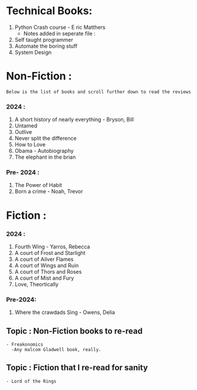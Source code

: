 # Technical Books: 
1. Python Crash course - E ric Matthers   
    - Notes added in seperate file : 
2. Self taught programmer
3. Automate the boring stuff
4. System Design 

# Non-Fiction : 
    Below is the list of books and scroll further down to read the reviews
### 2024 : 
1. A short history of nearly everything - Bryson, Bill 
2. Untamed
3. Outlive
4. Never split the difference
5. How to Love
6. Obama - Autobiography
7. The elephant in the brian

### Pre- 2024 : 
1. The Power of Habit
2. Born a crime - Noah, Trevor


# Fiction :

### 2024 : 
1. Fourth Wing - Yarros, Rebecca
2. A court of Frost and Starlight
3. A court of Ailver Flames
4. A court of Wings and Ruin 
5. A court of Thors and Roses 
6. A court of Mist and Fury 
7. Love, Theortically 

### Pre-2024:
1. Where the crawdads Sing - Owens, Delia


## Topic : Non-Fiction books to re-read

    - Freakonomics
      -Any malcom Gladwell book, really. 
## Topic : Fiction that I re-read for sanity 
    
    - Lord of the Rings 
